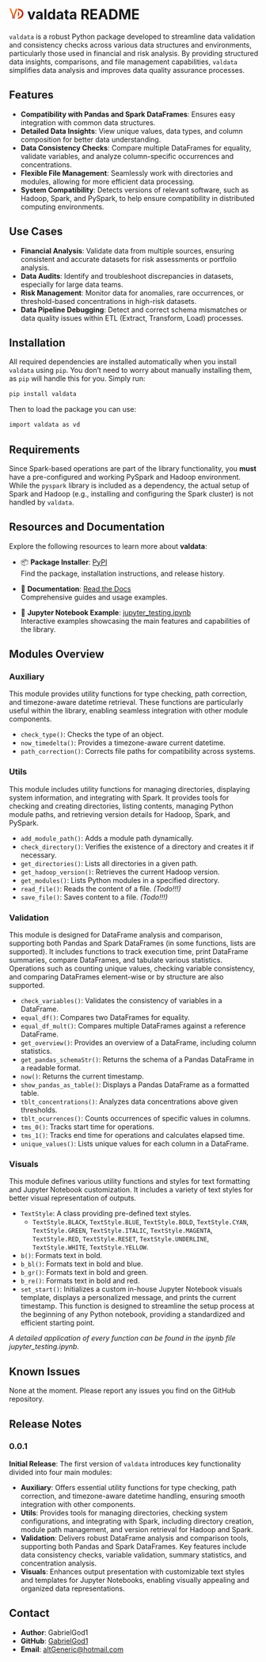 # <img src="./img/valdata_logo.png" width="30" height="23"> valdata README

`valdata` is a robust Python package developed to streamline data validation and consistency checks across various data structures and environments, particularly those used in financial and risk analysis. By providing structured data insights, comparisons, and file management capabilities, `valdata` simplifies data analysis and improves data quality assurance processes.

## Features

- **Compatibility with Pandas and Spark DataFrames**: Ensures easy integration with common data structures.
- **Detailed Data Insights**: View unique values, data types, and column composition for better data understanding.
- **Data Consistency Checks**: Compare multiple DataFrames for equality, validate variables, and analyze column-specific occurrences and concentrations.
- **Flexible File Management**: Seamlessly work with directories and modules, allowing for more efficient data processing.
- **System Compatibility**: Detects versions of relevant software, such as Hadoop, Spark, and PySpark, to help ensure compatibility in distributed computing environments.

## Use Cases

- **Financial Analysis**: Validate data from multiple sources, ensuring consistent and accurate datasets for risk assessments or portfolio analysis.
- **Data Audits**: Identify and troubleshoot discrepancies in datasets, especially for large data teams.
- **Risk Management**: Monitor data for anomalies, rare occurrences, or threshold-based concentrations in high-risk datasets.
- **Data Pipeline Debugging**: Detect and correct schema mismatches or data quality issues within ETL (Extract, Transform, Load) processes.

## Installation

All required dependencies are installed automatically when you install `valdata` using `pip`. You don’t need to worry about manually installing them, as `pip` will handle this for you. Simply run:

```bash
pip install valdata
```

Then to load the package you can use:

```bash
import valdata as vd
```

## Requirements
Since Spark-based operations are part of the library functionality, you **must** have a pre-configured and working PySpark and Hadoop environment. While the `pyspark` library is included as a dependency, the actual setup of Spark and Hadoop (e.g., installing and configuring the Spark cluster) is not handled by `valdata`.

## Resources and Documentation

Explore the following resources to learn more about **valdata**:

- 📦 **Package Installer**: [PyPI](https://pypi.org/project/valdata/)  
  Find the package, installation instructions, and release history.

- 📖 **Documentation**: [Read the Docs](https://valdata.readthedocs.io/en/latest/index.html)  
  Comprehensive guides and usage examples.

- 📓 **Jupyter Notebook Example**: [jupyter_testing.ipynb](https://github.com/GabrielGod1/valdata/blob/master/jupyter_testing.ipynb)  
  Interactive examples showcasing the main features and capabilities of the library.

## Modules Overview

### Auxiliary
This module provides utility functions for type checking, path correction, and timezone-aware datetime retrieval. These functions are particularly useful within the library, enabling seamless integration with other module components.

- `check_type()`: Checks the type of an object.
- `now_timedelta()`: Provides a timezone-aware current datetime.
- `path_correction()`: Corrects file paths for compatibility across systems.

### Utils
This module includes utility functions for managing directories, displaying system information, and integrating with Spark. It provides tools for checking and creating directories, listing contents, managing Python module paths, and retrieving version details for Hadoop, Spark, and PySpark.

- `add_module_path()`: Adds a module path dynamically.
- `check_directory()`: Verifies the existence of a directory and creates it if necessary.
- `get_directories()`: Lists all directories in a given path.
- `get_hadoop_version()`: Retrieves the current Hadoop version.
- `get_modules()`: Lists Python modules in a specified directory.
- `read_file()`: Reads the content of a file. *(Todo!!!)*
- `save_file()`: Saves content to a file. *(Todo!!!)*

### **Validation**
This module is designed for DataFrame analysis and comparison, supporting both Pandas and Spark DataFrames (in some functions, lists are supported). It includes functions to track execution time, print DataFrame summaries, compare DataFrames, and tabulate various statistics. Operations such as counting unique values, checking variable consistency, and comparing DataFrames element-wise or by structure are also supported.

- `check_variables()`: Validates the consistency of variables in a DataFrame.
- `equal_df()`: Compares two DataFrames for equality.
- `equal_df_mult()`: Compares multiple DataFrames against a reference DataFrame.
- `get_overview()`: Provides an overview of a DataFrame, including column statistics.
- `get_pandas_schemaStr()`: Returns the schema of a Pandas DataFrame in a readable format.
- `now()`: Returns the current timestamp.
- `show_pandas_as_table()`: Displays a Pandas DataFrame as a formatted table.
- `tblt_concentrations()`: Analyzes data concentrations above given thresholds.
- `tblt_ocurrences()`: Counts occurrences of specific values in columns.
- `tms_0()`: Tracks start time for operations.
- `tms_1()`: Tracks end time for operations and calculates elapsed time.
- `unique_values()`: Lists unique values for each column in a DataFrame.

### Visuals
This module defines various utility functions and styles for text formatting and Jupyter Notebook customization. It includes a variety of text styles for better visual representation of outputs.

- `TextStyle`: A class providing pre-defined text styles.
  - `TextStyle.BLACK`, `TextStyle.BLUE`, `TextStyle.BOLD`, `TextStyle.CYAN`, `TextStyle.GREEN`, `TextStyle.ITALIC`, `TextStyle.MAGENTA`, `TextStyle.RED`, `TextStyle.RESET`, `TextStyle.UNDERLINE`, `TextStyle.WHITE`, `TextStyle.YELLOW`.
- `b()`: Formats text in bold.
- `b_bl()`: Formats text in bold and blue.
- `b_gr()`: Formats text in bold and green.
- `b_re()`: Formats text in bold and red.
- `set_start()`: Initializes a custom in-house Jupyter Notebook visuals template, displays a personalized message, and prints the current timestamp. This function is designed to streamline the setup process at the beginning of any Python notebook, providing a standardized and efficient starting point.

*A detailed application of every function can be found in the ipynb file jupyter_testing.ipynb.*

## Known Issues
None at the moment. Please report any issues you find on the GitHub repository.

## Release Notes

### 0.0.1
**Initial Release**:
The first version of `valdata` introduces key functionality divided into four main modules:

- **Auxiliary**: Offers essential utility functions for type checking, path correction, and timezone-aware datetime handling, ensuring smooth integration with other components.
- **Utils**: Provides tools for managing directories, checking system configurations, and integrating with Spark, including directory creation, module path management, and version retrieval for Hadoop and Spark.
- **Validation**: Delivers robust DataFrame analysis and comparison tools, supporting both Pandas and Spark DataFrames. Key features include data consistency checks, variable validation, summary statistics, and concentration analysis.
- **Visuals**: Enhances output presentation with customizable text styles and templates for Jupyter Notebooks, enabling visually appealing and organized data representations.

## Contact
- **Author**: GabrielGod1
- **GitHub**: [GabrielGod1](https://github.com/GabrielGod1)
- **Email**: altGeneric@hotmail.com








